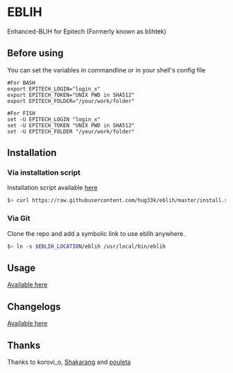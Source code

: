 # EBLIH

Enhanced-BLIH for Epitech (Formerly known as blihtek)

## Before using

You can set the variables in commandline or in your shell's config file
````shell
#For BASH
export EPITECH_LOGIN="login_x"
export EPITECH_TOKEN="UNIX PWD in SHA512"
export EPITECH_FOLDER="/your/work/folder"
````
````fish
#For FISH
set -U EPITECH_LOGIN "login_x"
set -U EPITECH_TOKEN "UNIX PWD in SHA512"
set -U EPITECH_FOLDER "/your/work/folder"
````

## Installation

### Via installation script

Installation script available [here](https://github.com/hug33k/eblih/blob/master/install.sh)
````sh
$> curl https://raw.githubusercontent.com/hug33k/eblih/master/install.sh | sh
````

### Via Git

Clone the repo and add a symbolic link to use eblih anywhere.

````sh
$> ln -s $EBLIH_LOCATION/eblih /usr/local/bin/eblih
````

## Usage

[Available here](https://github.com/hug33k/eblih/blob/master/doc/USAGE.md)

## Changelogs

[Available here](https://github.com/hug33k/eblih/blob/master/doc/CHANGELOGS.md)

## Thanks

Thanks to korovi_o, [Shakarang](https://github.com/Shakarang) and [pouleta](https://github.com/pouleta)
